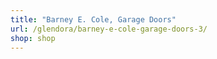 ```yaml
---
title: "Barney E. Cole, Garage Doors"
url: /glendora/barney-e-cole-garage-doors-3/
shop: shop
---
```

